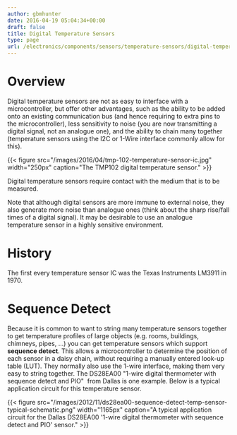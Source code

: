 ```yaml
---
author: gbmhunter
date: 2016-04-19 05:04:34+00:00
draft: false
title: Digital Temperature Sensors
type: page
url: /electronics/components/sensors/temperature-sensors/digital-temperature-sensors
---
```


# Overview

Digital temperature sensors are not as easy to interface with a microcontroller, but offer other advantages, such as the ability to be added onto an existing communication bus (and hence requiring to extra pins to the microcontroller), less sensitivity to noise (you are now transmitting a digital signal, not an analogue one), and the ability to chain many together (temperature sensors using the I2C or 1-Wire interface commonly allow for this).

{{< figure src="/images/2016/04/tmp-102-temperature-sensor-ic.jpg" width="250px" caption="The TMP102 digital temperature sensor."  >}}

Digital temperature sensors require contact with the medium that is to be measured.

Note that although digital sensors are more immune to external noise, they also generate more noise than analogue ones (think about the sharp rise/fall times of a digital signal). It may be desirable to use an analogue temperature sensor in a highly sensitive environment.

# History

The first every temperature sensor IC was the Texas Instruments LM3911 in 1970.

# Sequence Detect

Because it is common to want to string many temperature sensors together to get temperature profiles of large objects (e.g. rooms, buildings, chimneys, pipes, ...) you can get temperature sensors which support **sequence detect**. This allows a microcontroller to determine the position of each sensor in a daisy chain, without requiring a manually entered look-up table (LUT). They normally also use the 1-wire interface, making them very easy to string together. The DS28EA00 "1-wire digital thermometer with sequence detect and PIO"  from Dallas is one example. Below is a typical application circuit for this temperature sensor.

{{< figure src="/images/2012/11/ds28ea00-sequence-detect-temp-sensor-typical-schematic.png" width="1165px" caption="A typical application circuit for the Dallas DS28EA00 '1-wire digital thermometer with sequence detect and PIO' sensor."  >}}
